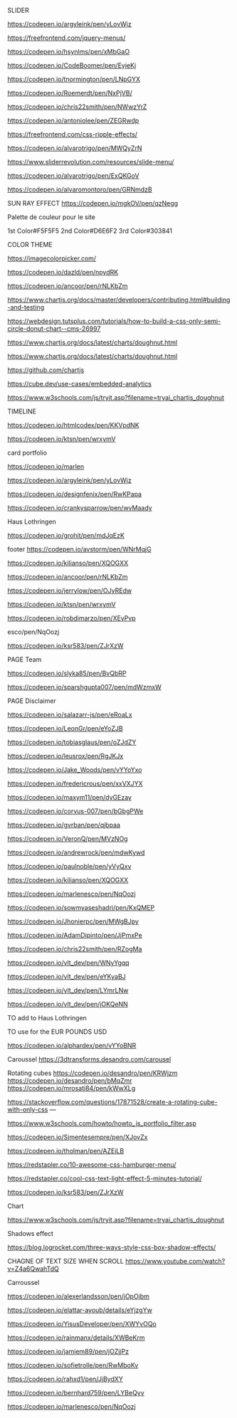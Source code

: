 
SLIDER

  
https://codepen.io/argyleink/pen/yLovWjz


https://freefrontend.com/jquery-menus/



https://codepen.io/hsynlms/pen/xMbGaO

https://codepen.io/CodeBoomer/pen/EyjeKj

https://codepen.io/tnormington/pen/LNpGYX

https://codepen.io/Roemerdt/pen/NxPjVB/

https://codepen.io/chris22smith/pen/NWwzYrZ

https://codepen.io/antoniolee/pen/ZEGRwdp


https://freefrontend.com/css-ripple-effects/

https://codepen.io/alvarotrigo/pen/MWQyZrN

https://www.sliderrevolution.com/resources/slide-menu/



https://codepen.io/alvarotrigo/pen/ExQKGoV









https://codepen.io/alvaromontoro/pen/GRNmdzB

SUN RAY EFFECT
https://codepen.io/mgkOV/pen/qzNegg

Palette de couleur pour le site

1st Color#F5F5F5
2nd Color#D6E6F2
3rd Color#303841


COLOR THEME

https://imagecolorpicker.com/

https://codepen.io/dazld/pen/npydRK

https://codepen.io/ancoor/pen/rNLKbZm

https://www.chartjs.org/docs/master/developers/contributing.html#building-and-testing

https://webdesign.tutsplus.com/tutorials/how-to-build-a-css-only-semi-circle-donut-chart--cms-26997

https://www.chartjs.org/docs/latest/charts/doughnut.html

https://www.chartjs.org/docs/latest/charts/doughnut.html

https://github.com/chartjs

https://cube.dev/use-cases/embedded-analytics

https://www.w3schools.com/js/tryit.asp?filename=tryai_chartjs_doughnut 



TIMELINE

https://codepen.io/htmlcodex/pen/KKVpdNK

https://codepen.io/ktsn/pen/wrxymV



card portfolio

https://codepen.io/marlen

https://codepen.io/argyleink/pen/yLovWjz

https://codepen.io/designfenix/pen/RwKPapa

https://codepen.io/crankysparrow/pen/wvMaady



Haus Lothringen

https://codepen.io/grohit/pen/mdJqEzK 


footer
https://codepen.io/avstorm/pen/WNrMqjG

https://codepen.io/kilianso/pen/XQOGXX


https://codepen.io/ancoor/pen/rNLKbZm

https://codepen.io/jerrylow/pen/OJyREdw

https://codepen.io/ktsn/pen/wrxymV

https://codepen.io/robdimarzo/pen/XEyPvp

esco/pen/NqOozj

https://codepen.io/ksr583/pen/ZJrXzW





PAGE Team

https://codepen.io/slyka85/pen/BvQbRP

https://codepen.io/sparshgupta007/pen/mdWzmxW




PAGE Disclaimer

https://codepen.io/salazarr-js/pen/eRoaLx

https://codepen.io/LeonGr/pen/eYoZJB

https://codepen.io/tobiasglaus/pen/oZJdZY

https://codepen.io/leusrox/pen/RgJKJx

https://codepen.io/Jake_Woods/pen/vYYoYxo

https://codepen.io/fredericrous/pen/xxVXJYX

https://codepen.io/maxym11/pen/dyGEzay

https://codepen.io/corvus-007/pen/bGbgPWe

https://codepen.io/gvrban/pen/qjbpaa

https://codepen.io/VeronQ/pen/MVzNOg

https://codepen.io/andrewrock/pen/mdwKywd

https://codepen.io/paulnoble/pen/yVyQxv



https://codepen.io/kilianso/pen/XQOGXX

https://codepen.io/marlenesco/pen/NqOozj

https://codepen.io/sowmyaseshadri/pen/KxQMEP

https://codepen.io/Jhonierpc/pen/MWgBJpy

https://codepen.io/AdamDipinto/pen/JjPmxPe

https://codepen.io/chris22smith/pen/RZogMa 

https://codepen.io/vlt_dev/pen/WNyYgqq

https://codepen.io/vlt_dev/pen/eYKyaBJ

https://codepen.io/vlt_dev/pen/LYmrLNw

https://codepen.io/vlt_dev/pen/jOKQeNN

TO add to Haus Lothringen

TO use for the EUR POUNDS USD

https://codepen.io/alphardex/pen/vYYoBNR

Caroussel
https://3dtransforms.desandro.com/carousel

Rotating cubes
https://codepen.io/desandro/pen/KRWjzm
https://codepen.io/desandro/pen/bMqZmr
https://codepen.io/mrosati84/pen/kWwXLg

https://stackoverflow.com/questions/17871528/create-a-rotating-cube-with-only-css
—

https://www.w3schools.com/howto/howto_js_portfolio_filter.asp

https://codepen.io/Simentesempre/pen/XJovZx

https://codepen.io/tholman/pen/AZEjLB

https://redstapler.co/10-awesome-css-hamburger-menu/

https://redstapler.co/cool-css-text-light-effect-5-minutes-tutorial/

https://codepen.io/ksr583/pen/ZJrXzW






Chart


https://www.w3schools.com/js/tryit.asp?filename=tryai_chartjs_doughnut




Shadows effect

https://blog.logrocket.com/three-ways-style-css-box-shadow-effects/





CHAGNE OF TEXT SIZE WHEN SCROLL
https://www.youtube.com/watch?v=Z4a6QwahTdQ





Carroussel

https://codepen.io/alexerlandsson/pen/jOpOjbm

https://codepen.io/elattar-ayoub/details/eYjzgYw

https://codepen.io/YisusDeveloper/pen/XWYvOQo

https://codepen.io/rainmanx/details/XWBeKrm

https://codepen.io/jamiem89/pen/jOZjjPz

https://codepen.io/sofietrolle/pen/RwMboKv

https://codepen.io/rahxd1/pen/JjBydXY

https://codepen.io/bernhard759/pen/LYBeQyv

<!-- https://www.eclairement.com/Faire-defiler-un-texte-en-HTML

https://www.w3schools.in/css3/css-marquee#:~:text=What%20are%20Marquees%3F,of%20the%20W3%20HTML%20specifications.

https://codepen.io/alphardex/pen/vYYoBNR










<!-- 
https://codepen.io/fredericrous/pen/xxVXJYX -->



<!-- 

https://codepen.io/maxym11/pen/dyGEzay -->
<!-- 
https://codepen.io/fredericrous/pen/xxVXJYX -->

https://codepen.io/marlenesco/pen/NqOozj













<!-- 9 -->
<!-- <section>
    <div class="S9DivContainer">
      <ul class="chart">
        <li>
          <span style="height:66%" title="United Kingdom 66%"></span>
        </li>
        <li>
          <span style="height:13%" title="United States 13%"></span>
        </li>
        <li>
          <span style="height:4%" title="France 4%"></span>
        </li>
        <li>
          <span style="height:1%" title="The Netherlands 1%"></span>
        </li>
        <li>
          <span style="height:2%" title="Portugal 2%"></span>
        </li>
        <li>
          <span style="height:2%" title="Spain 2%"></span>
        </li>
        <li>
          <span style="height:5%" title="Sweden 5%"></span>
        </li>
        <li>
          <span style="height:2%" title="Switzerland 2%"></span>
        </li>
        <li>
          <span style="height:2%" title="Estonia 2%"></span>
        </li>
        <li>
          <span style="height:4%" title=" others* 4%"></span>
        </li>
      </ul>  
    </div>

    <div class="othersChart">
      <p>Canada, Colombia, Finland, Israël, Italy, Lithuania, Luxembourg, Metaverse, Norway</p>
    </div>
</section> -->
